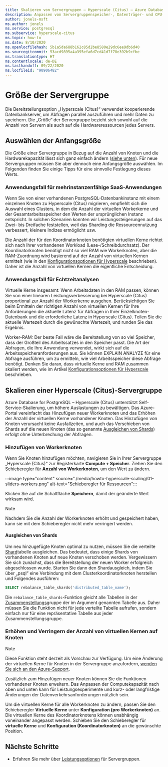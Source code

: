 ```yaml
---
title: Skalieren von Servergruppen – Hyperscale (Citus) – Azure Database for PostgreSQL
description: Anpassen von Servergruppenspeicher-, Datenträger- und CPU-Ressourcen, um höhere Auslastungen zu bewältigen
author: jonels-msft
ms.author: jonels
ms.service: postgresql
ms.subservice: hyperscale-citus
ms.topic: how-to
ms.date: 8/10/2020
ms.openlocfilehash: 5b1a5da688b162c85d2be8580e29dc6ee9db6d40
ms.sourcegitcommit: 53acd9895a4a395efa6d7cd41d7f78e392b9cfbe
ms.translationtype: HT
ms.contentlocale: de-DE
ms.lasthandoff: 09/22/2020
ms.locfileid: "90906482"
---
```

# <a name="server-group-size"></a>Größe der Servergruppe

Die Bereitstellungsoption „Hyperscale (Citus)“ verwendet kooperierende Datenbankserver, um Abfragen parallel auszuführen und mehr Daten zu speichern. Die „Größe“ der Servergruppe bezieht sich sowohl auf die Anzahl von Servern als auch auf die Hardwareressourcen jedes Servers.

## <a name="picking-initial-size"></a>Auswählen der Anfangsgröße

Die Größe einer Servergruppe in Bezug auf die Anzahl von Knoten und die Hardwarekapazität lässt sich ganz einfach ändern ([siehe unten](#scale-a-hyperscale-citus-server-group)). Für neue Servergruppen müssen Sie aber dennoch eine Anfangsgröße auswählen. Im Folgenden finden Sie einige Tipps für eine sinnvolle Festlegung dieses Werts.

### <a name="multi-tenant-saas-use-case"></a>Anwendungsfall für mehrinstanzenfähige SaaS-Anwendungen

Wenn Sie von einer vorhandenen PostgreSQL-Datenbankinstanz mit einem einzelnen Knoten zu Hyperscale (Citus) migrieren, empfiehlt sich die Auswahl eines Clusters, in dem die Anzahl der virtuellen Workerkerne und der Gesamtarbeitsspeicher den Werten der ursprünglichen Instanz entspricht. In solchen Szenarien konnten wir Leistungssteigerungen auf das Zwei- bis Dreifache feststellen, weil das Sharding die Ressourcennutzung verbessert, kleinere Indizes ermöglicht usw.

Die Anzahl der für den Koordinatorknoten benötigten virtuellen Kerne richtet sich nach Ihrer vorhandenen Workload (Lese-/Schreibdurchsatz). Der Koordinatorknoten benötigt nicht so viel RAM wie Workerknoten, aber die RAM-Zuordnung wird basierend auf der Anzahl von virtuellen Kernen ermittelt (wie in den [Konfigurationsoptionen für Hyperscale](concepts-hyperscale-configuration-options.md) beschrieben). Daher ist die Anzahl von virtuellen Kernen die eigentliche Entscheidung.

### <a name="real-time-analytics-use-case"></a>Anwendungsfall für Echtzeitanalysen

Virtuelle Kerne insgesamt: Wenn Arbeitsdaten in den RAM passen, können Sie von einer linearen Leistungsverbesserung bei Hyperscale (Citus) proportional zur Anzahl der Workerkerne ausgehen. Berücksichtigen Sie beim Ermitteln der richtigen Anzahl von virtuellen Kernen für Ihre Anforderungen die aktuelle Latenz für Abfragen in Ihrer Einzelknoten-Datenbank und die erforderliche Latenz in Hyperscale (Citus). Teilen Sie die aktuelle Wartezeit durch die gewünschte Wartezeit, und runden Sie das Ergebnis.

Worker-RAM: Der beste Fall wäre die Bereitstellung von so viel Speicher, dass der Großteil des Arbeitssatzes in den Speicher passt. Die Art der Abfragen, die Ihre Anwendung verwendet, wirkt sich auf die Arbeitsspeicheranforderungen aus. Sie können EXPLAIN ANALYZE für eine Abfrage ausführen, um zu ermitteln, wie viel Arbeitsspeicher diese Abfrage benötigt. Denken Sie daran, dass virtuelle Kerne und RAM zusammen skaliert werden, wie im Artikel [Konfigurationsoptionen für Hyperscale](concepts-hyperscale-configuration-options.md) beschrieben.

## <a name="scale-a-hyperscale-citus-server-group"></a>Skalieren einer Hyperscale (Citus)-Servergruppe

Azure Database for PostgreSQL – Hyperscale (Citus) unterstützt Self-Service-Skalierung, um höhere Auslastungen zu bewältigen. Das Azure-Portal vereinfacht das Hinzufügen neuer Workerknoten und das Erhöhen der Anzahl der virtuellen Kerne vorhandener Knoten. Das Hinzufügen von Knoten verursacht keine Ausfallzeiten, und auch das Verschieben von Shards auf die neuen Knoten (das so genannte [Ausgleichen von Shards](#rebalance-shards)) erfolgt ohne Unterbrechung der Abfragen.

### <a name="add-worker-nodes"></a>Hinzufügen von Workerknoten

Wenn Sie Knoten hinzufügen möchten, navigieren Sie in Ihrer Servergruppe „Hyperscale (Citus)“ zur Registerkarte **Compute + Speicher**.  Ziehen Sie den Schieberegler für **Anzahl von Workerknoten**, um den Wert zu ändern.

:::image type="content" source="./media/howto-hyperscale-scaling/01-sliders-workers.png" alt-text="Schieberegler für Ressourcen":::

Klicken Sie auf die Schaltfläche **Speichern**, damit der geänderte Wert wirksam wird.

> [!NOTE]
> Nachdem Sie die Anzahl der Workerknoten erhöht und gespeichert haben, kann sie mit dem Schieberegler nicht mehr verringert werden.

#### <a name="rebalance-shards"></a>Ausgleichen von Shards

Um neu hinzugefügte Knoten optimal zu nutzen, müssen Sie die verteilte [Shard](concepts-hyperscale-distributed-data.md#shards)tabelle ausgleichen. Das bedeutet, dass einige Shards von vorhandenen Knoten auf neue Knoten verschoben werden. Vergewissern Sie sich zunächst, dass die Bereitstellung der neuen Worker erfolgreich abgeschlossen wurde. Starten Sie dann den Shardausgleich, indem Sie über „psql“ eine Verbindung mit dem Clusterkoordinatorknoten herstellen und Folgendes ausführen:

```sql
SELECT rebalance_table_shards('distributed_table_name');
```

Die `rebalance_table_shards`-Funktion gleicht alle Tabellen in der [Zusammenstellungs](concepts-hyperscale-colocation.md)gruppe der im Argument genannten Tabelle aus. Daher müssen Sie die Funktion nicht für jede verteilte Tabelle aufrufen, sondern einfach nur für eine repräsentative Tabelle aus jeder Zusammenstellungsgruppe.

### <a name="increase-or-decrease-vcores-on-nodes"></a>Erhöhen und Verringern der Anzahl von virtuellen Kernen auf Knoten

> [!NOTE]
> Diese Funktion steht derzeit als Vorschau zur Verfügung. Um eine Änderung der virtuellen Kerne für Knoten in der Servergruppe anzufordern, [wenden Sie sich an den Azure-Support](https://portal.azure.com/?#blade/Microsoft_Azure_Support/HelpAndSupportBlade).

Zusätzlich zum Hinzufügen neuer Knoten können Sie die Funktionen vorhandener Knoten erweitern. Das Anpassen der Computekapazität nach oben und unten kann für Leistungsexperimente und kurz- oder langfristige Änderungen der Datenverkehrsanforderungen nützlich sein.

Um die virtuellen Kerne für alle Workerknoten zu ändern, passen Sie den Schieberegler **Virtuelle Kerne** unter **Konfiguration (pro Workerknoten)** an. Die virtuellen Kerne des Koordinatorknotens können unabhängig voneinander angepasst werden. Schieben Sie den Schieberegler für **virtuelle Kerne** und **Konfiguration (Koordinatorknoten)** an die gewünschte Position.

## <a name="next-steps"></a>Nächste Schritte

- Erfahren Sie mehr über [Leistungsoptionen](concepts-hyperscale-configuration-options.md) für Servergruppen.
